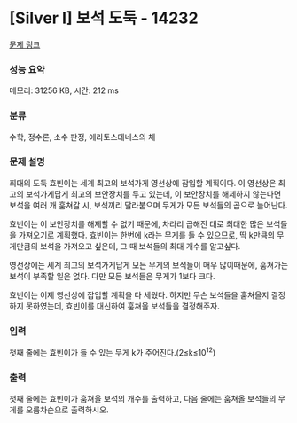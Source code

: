 # [Silver I] 보석 도둑 - 14232 

[문제 링크](https://www.acmicpc.net/problem/14232) 

### 성능 요약

메모리: 31256 KB, 시간: 212 ms

### 분류

수학, 정수론, 소수 판정, 에라토스테네스의 체

### 문제 설명

<p>희대의 도둑 효빈이는 세계 최고의 보석가게 영선상에 잠입할 계획이다. 이 영선상은 최고의 보석가게답게 최고의 보안장치를 두고 있는데, 이 보안장치를 해제하지 않는다면 보석을 여러 개 훔쳐갈 시, 보석끼리 달라붙으며 무게가 모든 보석들의 곱으로 늘어난다.</p>

<p>효빈이는 이 보안장치를 해제할 수 없기 때문에, 차라리 곱해진 대로 최대한 많은 보석들을 가져오기로 계획했다. 효빈이는 한번에 k라는 무게를 들 수 있으므로, 딱 k만큼의 무게만큼의 보석을 가져오고 싶은데, 그 때 보석들의 최대 개수를 알고싶다.</p>

<p>영선상에는 세계 최고의 보석가게답게 모든 무게의 보석들이 매우 많이때문에, 훔쳐가는 보석이 부족할 일은 없다. 다만 모든 보석들은 무게가 1보다 크다.</p>

<p>효빈이는 이제 영선상에 잡입할 계획을 다 세웠다. 하지만 무슨 보석들을 훔쳐올지 결정하지 못하였는데, 효빈이를 대신하여 훔쳐올 보석들을 결정해주자.</p>

### 입력 

 <p>첫째 줄에는 효빈이가 들 수 있는 무게 k가 주어진다.(2≤k≤10<sup>12</sup>)</p>

### 출력 

 <p>첫째 줄에는 효빈이가 훔쳐올 보석의 개수를 출력하고, 다음 줄에는 훔쳐올 보석들의 무게를 오름차순으로 출력하시오.</p>


